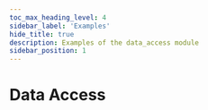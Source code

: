 ```yaml
---
toc_max_heading_level: 4
sidebar_label: 'Examples'
hide_title: true
description: Examples of the data_access module
sidebar_position: 1
---
```


# Data Access

